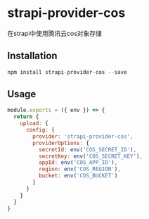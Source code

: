 # strapi-provider-cos
在strapi中使用腾讯云cos对象存储

## Installation
```javascript
npm install strapi-provider-cos --save
```
## Usage
```javascript
module.exports = ({ env }) => {
  return {
    upload: {
      config: {
        provider: 'strapi-provider-cos',
        providerOptions: {
          secretId: env('COS_SECRET_ID'),
          secretKey: env('COS_SECRET_KEY'),
          appId: env('COS_APP_ID'),
          region: env('COS_REGION'),
          bucket: env('COS_BUCKET')
        }
      }
    }
  }
}
```